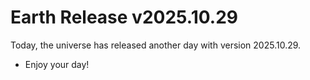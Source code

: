 # Earth Release v2025.10.29
Today, the universe has released another day with version 2025.10.29.
- Enjoy your day!
